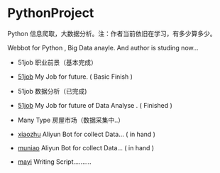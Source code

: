 # PythonProject
Python 信息爬取，大数据分析。注：作者当前依旧在学习，有多少算多少。

Webbot for Python , Big Data anayle. And author is studing now...

- 51job 职业前景（基本完成）

- [51job](http://51job.com) My Job for future. ( Basic Finish )

- 51job 数据分析（已完成)

- [51job](http://51job.com) My Job for future of Data Analyse . ( Finished )



- Many Type 房屋市场（数据采集中..）

- [xiaozhu](http://www.xiaozhu.com) Aliyun Bot for collect Data... ( in hand )
- [muniao](http://www.muniao.com) Aliyun Bot for collect Data... ( in hand )
- [mayi](http://www.mayi.com) Writing Script..........
